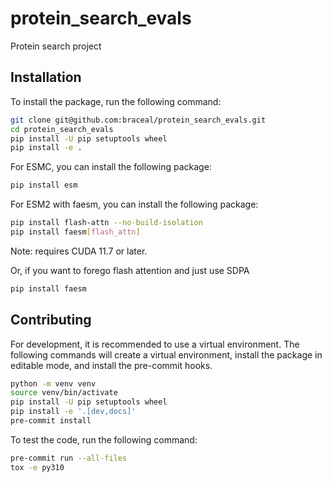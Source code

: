 # protein_search_evals
Protein search project

## Installation

To install the package, run the following command:
```bash
git clone git@github.com:braceal/protein_search_evals.git
cd protein_search_evals
pip install -U pip setuptools wheel
pip install -e .
```

For ESMC, you can install the following package:
```bash
pip install esm
```

For ESM2 with faesm, you can install the following package:
```bash
pip install flash-attn --no-build-isolation
pip install faesm[flash_attn]
```
Note: requires CUDA 11.7 or later.

Or, if you want to forego flash attention and just use SDPA
```bash
pip install faesm
```

## Contributing

For development, it is recommended to use a virtual environment. The following
commands will create a virtual environment, install the package in editable
mode, and install the pre-commit hooks.
```bash
python -m venv venv
source venv/bin/activate
pip install -U pip setuptools wheel
pip install -e '.[dev,docs]'
pre-commit install
```
To test the code, run the following command:
```bash
pre-commit run --all-files
tox -e py310
```
